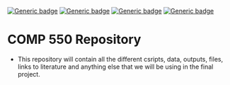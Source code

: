 [![Generic badge](https://img.shields.io/badge/COMP_550_Final_Project-Building-blue.svg)](https://shields.io/)
[![Generic badge](https://img.shields.io/badge/Contributors-3-<COLOR>.svg)](https://shields.io/)
[![Generic badge](https://img.shields.io/badge/COMP550-Natural_Language_Processing-red.svg)](https://shields.io/)
[![Generic badge](https://img.shields.io/badge/Neat_level-OVER_9000-green.svg)](https://shields.io/)

# COMP 550 Repository 
- This repository will contain all the different csripts, data, outputs, files, links to literature and anything else that we will be using in the final project. 
